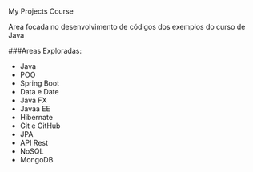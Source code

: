 ###
<h1></h1>
My Projects Course

Area focada no desenvolvimento de códigos dos exemplos do curso de Java

###Areas Exploradas:
- Java
- POO
- Spring Boot
- Data e Date
- Java FX
- Javaa EE
- Hibernate
- Git e GitHub
- JPA
- API Rest
- NoSQL
- MongoDB
